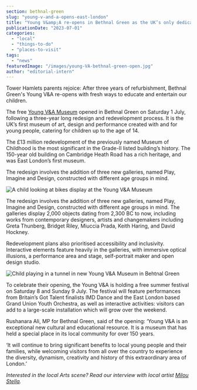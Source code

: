 ```yaml
---
section: bethnal-green
slug: "young-v-and-a-opens-east-london"
title: "Young V&amp;A re-opens in Bethnal Green as the UK’s only dedicated museum for children"
publicationDate: "2023-07-01"
categories: 
  - "local"
  - "things-to-do"
  - "places-to-visit"
tags: 
  - "news"
featuredImage: "/images/young-VA-bethnal-green-open.jpg"
author: "editorial-intern"
---
```


Tower Hamlets parents rejoice: After three years of refurbishment, Bethnal Green's Young V&A re-opens with fresh ways to educate and entertain our children.

The free [Young V&A Museum](https://www.vam.ac.uk/young) opened in Bethnal Green on Saturday 1 July, following a three-year long redesign and redevelopment process. It is the UK’s first museum of art, design and performance created with and for young people, catering for children up to the age of 14.  

The £13 million redevelopment of the previously named Museum of Childhood is the most significant in the Grade-II listed building’s history. The 150-year old building on Cambridge Heath Road has a rich heritage, and was East London’s first museum. 

The redesign involves the addition of three new galleries, named Play, Imagine and Design, constructed with different age groups in mind. 

![A child looking at bikes display at the Young V&A Museum](/images/young-VA-open-bethnal-green-bikes-1024x683.jpg)

The redesign involves the addition of three new galleries, named Play, Imagine and Design, constructed with different age groups in mind. The galleries display 2,000 objects dating from 2,300 BC to now, including works from contemporary designers, artists and changemakers including Greta Thunberg, Bridget Riley, Miuccia Prada, Keith Haring, and David Hockney.

Redevelopment plans also prioritised accessibility and inclusivity. Interactive elements feature heavily in the galleries, with immersive optical illusions, a performance area and stage, self-portrait maker and open design studio.

![Child playing in a tunnel in new Young V&A Museum in Behtnal Green](/images/young-va-tunnel-1024x683.jpg)

To celebrate their opening, the Young V&A is holding a free summer festival on Saturday 8 and Sunday 9 July. The festival will feature performances from Britain’s Got Talent finalists IMD Dance and the East London based Grand Union Youth Orchestra, as well as interactive activities: visitors can add to a large-scale installation which will grow over the weekend. 

Rushanara Ali, MP for Bethnal Green, said of the opening: ‘Young V&A is an exceptional new cultural and educational resource. It is a museum that has held a special place in its local community for over 150 years. 

‘It will continue to bring significant benefits to local young people and their families, while welcoming visitors from all over the country to experience the diversity, dynamism, creativity and history of this extraordinary area of London.’

_Interested in the local Arts scene? Read our interview with local artist [Milou Stella](https://bethnalgreenlondon.co.uk/milou-stella-artist-ivf-mental-health/)._
